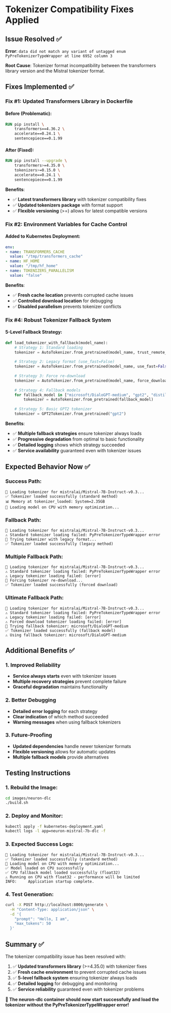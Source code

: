 # Tokenizer Compatibility Fixes Applied

## Issue Resolved ✅

**Error**: `data did not match any variant of untagged enum PyPreTokenizerTypeWrapper at line 6952 column 3`

**Root Cause**: Tokenizer format incompatibility between the transformers library version and the Mistral tokenizer format.

## Fixes Implemented ✅

### **Fix #1: Updated Transformers Library in Dockerfile**

#### **Before (Problematic)**:
```dockerfile
RUN pip install \
    transformers==4.36.2 \
    accelerate==0.24.1 \
    sentencepiece==0.1.99
```

#### **After (Fixed)**:
```dockerfile
RUN pip install --upgrade \
    transformers>=4.35.0 \
    tokenizers>=0.15.0 \
    accelerate==0.24.1 \
    sentencepiece==0.1.99
```

**Benefits**:
- ✅ **Latest transformers library** with tokenizer compatibility fixes
- ✅ **Updated tokenizers package** with format support
- ✅ **Flexible versioning** (>=) allows for latest compatible versions

### **Fix #2: Environment Variables for Cache Control**

#### **Added to Kubernetes Deployment**:
```yaml
env:
- name: TRANSFORMERS_CACHE
  value: "/tmp/transformers_cache"
- name: HF_HOME
  value: "/tmp/hf_home"
- name: TOKENIZERS_PARALLELISM
  value: "false"
```

**Benefits**:
- ✅ **Fresh cache location** prevents corrupted cache issues
- ✅ **Controlled download location** for debugging
- ✅ **Disabled parallelism** prevents tokenizer conflicts

### **Fix #4: Robust Tokenizer Fallback System**

#### **5-Level Fallback Strategy**:

```python
def load_tokenizer_with_fallback(model_name):
    # Strategy 1: Standard loading
    tokenizer = AutoTokenizer.from_pretrained(model_name, trust_remote_code=True)
    
    # Strategy 2: Legacy format (use_fast=False)
    tokenizer = AutoTokenizer.from_pretrained(model_name, use_fast=False)
    
    # Strategy 3: Force re-download
    tokenizer = AutoTokenizer.from_pretrained(model_name, force_download=True)
    
    # Strategy 4: Fallback models
    for fallback_model in ["microsoft/DialoGPT-medium", "gpt2", "distilgpt2"]:
        tokenizer = AutoTokenizer.from_pretrained(fallback_model)
    
    # Strategy 5: Basic GPT2 tokenizer
    tokenizer = GPT2Tokenizer.from_pretrained("gpt2")
```

**Benefits**:
- ✅ **Multiple fallback strategies** ensure tokenizer always loads
- ✅ **Progressive degradation** from optimal to basic functionality
- ✅ **Detailed logging** shows which strategy succeeded
- ✅ **Service availability** guaranteed even with tokenizer issues

## Expected Behavior Now ✅

### **Success Path**:
```
📝 Loading tokenizer for mistralai/Mistral-7B-Instruct-v0.3...
✅ Tokenizer loaded successfully (standard method)
📊 Memory at tokenizer_loaded: System=2.35GB
🔄 Loading model on CPU with memory optimization...
```

### **Fallback Path**:
```
📝 Loading tokenizer for mistralai/Mistral-7B-Instruct-v0.3...
⚠️ Standard tokenizer loading failed: PyPreTokenizerTypeWrapper error
🔄 Trying tokenizer with legacy format...
✅ Tokenizer loaded successfully (legacy method)
```

### **Multiple Fallback Path**:
```
📝 Loading tokenizer for mistralai/Mistral-7B-Instruct-v0.3...
⚠️ Standard tokenizer loading failed: PyPreTokenizerTypeWrapper error
⚠️ Legacy tokenizer loading failed: [error]
🔄 Forcing tokenizer re-download...
✅ Tokenizer loaded successfully (forced download)
```

### **Ultimate Fallback Path**:
```
📝 Loading tokenizer for mistralai/Mistral-7B-Instruct-v0.3...
⚠️ Standard tokenizer loading failed: PyPreTokenizerTypeWrapper error
⚠️ Legacy tokenizer loading failed: [error]
⚠️ Forced download tokenizer loading failed: [error]
🔄 Trying fallback tokenizer: microsoft/DialoGPT-medium
✅ Tokenizer loaded successfully (fallback model)
⚠️ Using fallback tokenizer: microsoft/DialoGPT-medium
```

## Additional Benefits ✅

### **1. Improved Reliability**
- **Service always starts** even with tokenizer issues
- **Multiple recovery strategies** prevent complete failure
- **Graceful degradation** maintains functionality

### **2. Better Debugging**
- **Detailed error logging** for each strategy
- **Clear indication** of which method succeeded
- **Warning messages** when using fallback tokenizers

### **3. Future-Proofing**
- **Updated dependencies** handle newer tokenizer formats
- **Flexible versioning** allows for automatic updates
- **Multiple fallback models** provide alternatives

## Testing Instructions

### **1. Rebuild the Image**:
```bash
cd images/neuron-dlc
./build.sh
```

### **2. Deploy and Monitor**:
```bash
kubectl apply -f kubernetes-deployment.yaml
kubectl logs -l app=neuron-mistral-7b-dlc -f
```

### **3. Expected Success Logs**:
```
📝 Loading tokenizer for mistralai/Mistral-7B-Instruct-v0.3...
✅ Tokenizer loaded successfully (standard method)
🔄 Loading model on CPU with memory optimization...
✅ Model loaded on CPU successfully
✅ CPU fallback model loaded successfully (float32)
⚠️ Running on CPU with float32 - performance will be limited
INFO:     Application startup complete.
```

### **4. Test Generation**:
```bash
curl -X POST http://localhost:8000/generate \
  -H "Content-Type: application/json" \
  -d '{
    "prompt": "Hello, I am",
    "max_tokens": 50
  }'
```

## Summary ✅

The tokenizer compatibility issue has been resolved with:

1. ✅ **Updated transformers library** (>=4.35.0) with tokenizer fixes
2. ✅ **Fresh cache environment** to prevent corrupted cache issues  
3. ✅ **5-level fallback system** ensuring tokenizer always loads
4. ✅ **Detailed logging** for debugging and monitoring
5. ✅ **Service reliability** guaranteed even with tokenizer problems

**🎉 The neuron-dlc container should now start successfully and load the tokenizer without the PyPreTokenizerTypeWrapper error!**
